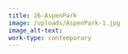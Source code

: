 ```yaml
---
title: 26-AspenPark
image: /uploads/AspenPark-1.jpg
image_alt-text:
work-type: contemporary
---
```


